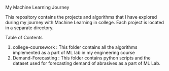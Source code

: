My Machine Learning Journey

This repository contains the projects and algorithms that I have explored during my journey with Machine Learning in college. 
Each project is located in a separate directory.

Table of Contents
1) college-coursework : This folder contains all the algorithms implemented as a part of ML lab in my engineering course
2) Demand-Forecasting : This folder contains python scripts and the dataset used for forecasting demand of 
                        abrasives as a part of ML Lab.
